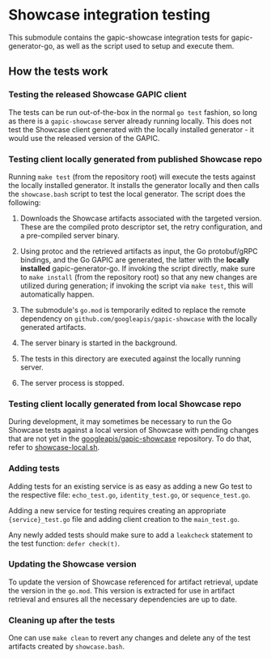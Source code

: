 # Showcase integration testing

This submodule contains the gapic-showcase integration tests for
gapic-generator-go, as well as the script used to setup and execute them.

## How the tests work

### Testing the released Showcase GAPIC client
The tests can be run out-of-the-box in the normal `go test` fashion, so long as
there is a `gapic-showcase` server already running locally. This does not test
the Showcase client generated with the locally installed generator - it would
use the released version of the GAPIC.

### Testing client locally generated from published Showcase repo
Running `make test` (from the repository root) will execute the tests against
the locally installed generator. It installs the generator locally and then
calls the `showcase.bash` script to test the local generator. The script does
the following:

1. Downloads the Showcase artifacts associated with the targeted version.
These are the compiled proto descriptor set, the retry configuration, and a
pre-compiled server binary.

1. Using protoc and the retrieved artifacts as input, the Go protobuf/gRPC
bindings, and the Go GAPIC are generated, the latter with the **locally
installed** gapic-generator-go. If invoking the script directly, make sure to
`make install` (from the repository root) so that any new changes are utilized
during generation; if invoking the script via `make test`, this will
automatically happen.

1. The submodule's `go.mod` is temporarily edited to replace the remote
dependency on `github.com/googleapis/gapic-showcase` with the locally generated
artifacts.

1. The server binary is started in the background.

1. The tests in this directory are executed against the locally running server.

1. The server process is stopped.

### Testing client locally generated from local Showcase repo
During development, it may sometimes be necessary to run the Go Showcase tests
against a local version of Showcase with pending changes that are not yet in the
[googleapis/gapic-showcase](https://github.com/googleapis/gapic-showcase/releases/tag/v0.28.1)
repository. To do that, refer to [showcase-local.sh](./showcase-local.sh).

### Adding tests

Adding tests for an existing service is as easy as adding a new Go test to the
respective file: `echo_test.go`, `identity_test.go`, or `sequence_test.go`.

Adding a new service for testing requires creating an appropriate
`{service}_test.go` file and adding client creation to the `main_test.go`.

Any newly added tests should make sure to add a `leakcheck` statement to the
test function: `defer check(t)`.

### Updating the Showcase version

To update the version of Showcase referenced for artifact retrieval, update the
version in the `go.mod`. This version is extracted for use in artifact retrieval
and ensures all the necessary dependencies are up to date.

### Cleaning up after the tests

One can use `make clean` to revert any changes and delete any of the test
artifacts created by `showcase.bash`.
